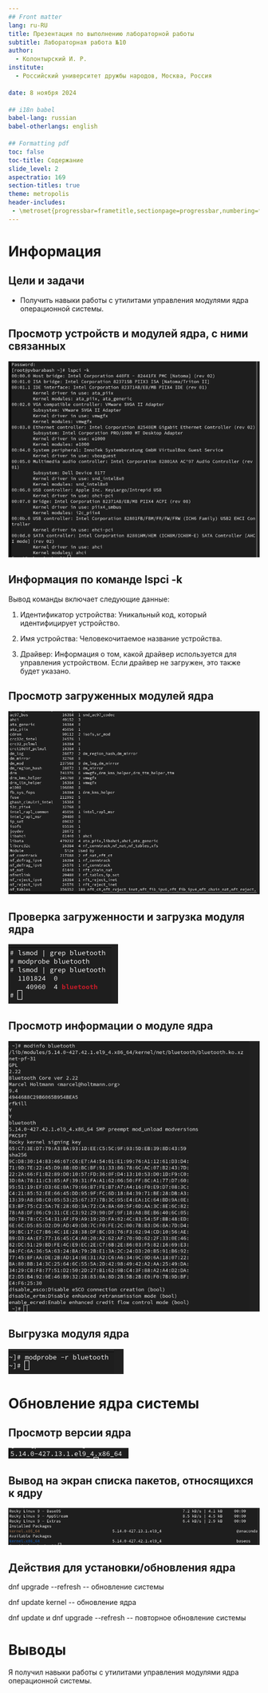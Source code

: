 ```yaml
---
## Front matter
lang: ru-RU
title: Презентация по выполнению лабораторной работы 
subtitle: Лабораторная работа №10
author:
  - Колонтырский И. Р.
institute:
  - Российский университет дружбы народов, Москва, Россия
  
date: 8 ноября 2024

## i18n babel
babel-lang: russian
babel-otherlangs: english

## Formatting pdf
toc: false
toc-title: Содержание
slide_level: 2
aspectratio: 169
section-titles: true
theme: metropolis
header-includes:
 - \metroset{progressbar=frametitle,sectionpage=progressbar,numbering=fraction}
---
```


# Информация


## Цели и задачи

- Получить навыки работы с утилитами управления модулями ядра операционной системы.


##  Просмотр устройств и модулей ядра, с ними связанных

![Просмотр устройств и модулей ядра, с ними связанных](image/1.PNG)

##  Информация по команде lspci -k

Вывод команды включает следующие данные:

1. Идентификатор устройства: Уникальный код, который идентифицирует устройство.

2. Имя устройства: Человекочитаемое название устройства.

3. Драйвер: Информация о том, какой драйвер используется для управления устройством. Если драйвер не загружен, это также будет указано.


##  Просмотр загруженных модулей ядра

![Просмотр загруженных модулей ядра](image/2.PNG)

## Проверка загруженности и загрузка модуля ядра

![Проверка и загрузка модуля bluetooth](image/8.PNG)

## Просмотр информации о модуле ядра

![Просмотр информации о модуле bluetooth](image/9.PNG)

## Выгрузка модуля ядра

![Выгрузка модуля ядра](image/10.PNG)

# Обновление ядра системы

## Просмотр версии ядра

![Просмотр версии ядра](image/11.PNG)

## Вывод на экран списка пакетов, относящихся к ядру

![Вывод на экран список пакетов, относящихся к ядру](image/12.PNG)

## Действия для установки/обновления ядра

dnf upgrade --refresh -- обновление системы

dnf update kernel -- обновление ядра

dnf update и dnf upgrade --refresh -- повторное обновление системы


# Выводы

Я получил навыки работы с утилитами управления модулями ядра операционной системы.

